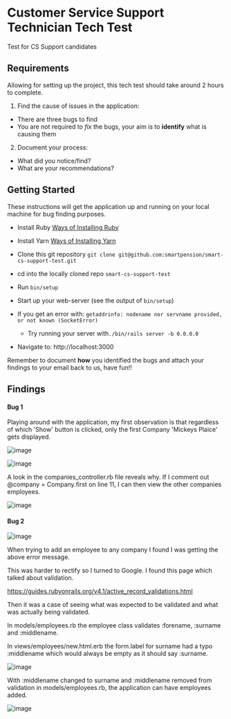 # Customer Service Support Technician Tech Test
Test for CS Support candidates

## Requirements

Allowing for setting up the project, this tech test should take around 2 hours to complete.

1. Find the cause of issues in the application:
* There are three bugs to find
* You are not required to *fix* the bugs, your aim is to __identify__ what is causing them

2. Document your process:
  * What did you notice/find?
  * What are your recommendations?

## Getting Started
These instructions will get the application up and running on your local machine for bug finding purposes.

* Install Ruby [Ways of Installing Ruby](https://www.ruby-lang.org/en/downloads)
* Install Yarn [Ways of Installing Yarn](https://yarnpkg.com/lang/en/docs/install)
* Clone this git repository `git clone git@github.com:smartpension/smart-cs-support-test.git`
* cd into the locally cloned repo `smart-cs-support-test`
* Run `bin/setup`
* Start up your web-server (see the output of `bin/setup`)
 * If you get an error with: `getaddrinfo: nodename nor servname provided, or not known (SocketError)`
   * Try running your server with`./bin/rails server -b 0.0.0.0`

* Navigate to: http://localhost:3000

Remember to document __how__ you identified the bugs and attach your findings to your email back to us, have fun!!


## Findings

#### Bug 1

Playing around with the application, my first observation is that regardless of which 'Show' button is clicked, only the first Company 'Mickeys Plaice' gets displayed.

![image](https://user-images.githubusercontent.com/44870179/84205740-aa32c080-aaa5-11ea-9a25-7cfdab46e097.png)

![image](https://user-images.githubusercontent.com/44870179/84205844-e534f400-aaa5-11ea-9851-e17bf76090dd.png)

A look in the companies_controller.rb file reveals why. If I comment out @company = Company.first on line 11, I can then view the other companies employees.

![image](https://user-images.githubusercontent.com/44870179/84206157-773cfc80-aaa6-11ea-829d-72b27250e41b.png)


#### Bug 2

![image](https://user-images.githubusercontent.com/44870179/84297312-3b0ca900-ab45-11ea-91ca-648a91f3b76f.png)

When trying to add an employee to any company I found I was getting the above error message.

This was harder to rectify so I turned to Google. I found this page which talked about validation.

https://guides.rubyonrails.org/v4.1/active_record_validations.html

Then it was a case of seeing what was expected to be validated and what was actually being validated.

In models/employees.rb the employee class validates :forename, :surname and :middlename.

In views/employees/new.html.erb the form.label for surname had a typo :middlename which would always be empty as it should say :surname.

![image](https://user-images.githubusercontent.com/44870179/84298353-e66a2d80-ab46-11ea-9f4d-dd10e3f11545.png)

With :middlename changed to surname and :middlename removed from validation in models/employees.rb, the application can have employees added.

![image](https://user-images.githubusercontent.com/44870179/84298551-32b56d80-ab47-11ea-8466-329b6d6f1e78.png)
